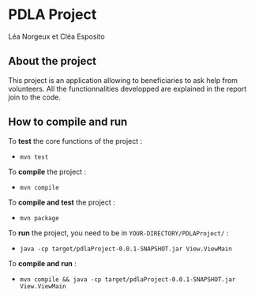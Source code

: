 # PDLA Project
Léa Norgeux et Cléa Esposito

## About the project
This project is an application allowing to beneficiaries to ask help from volunteers. All the functionnalities developped are explained in the report join to the code.

## How to compile and run

To **test** the core functions of the project :
- `mvn test`

To **compile** the project :
- `mvn compile`

To **compile and test** the project :
- `mvn package`

To **run** the project, you need to be in `YOUR-DIRECTORY/PDLAProject/` :
- `java -cp target/pdlaProject-0.0.1-SNAPSHOT.jar View.ViewMain`

To **compile and run** :
- `mvn compile && java -cp target/pdlaProject-0.0.1-SNAPSHOT.jar View.ViewMain`